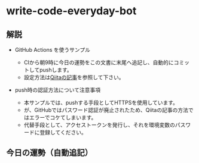 # write-code-everyday-bot

## 解説

- GitHub Actions を使うサンプル
  - CIから朝9時に今日の運勢をこの文書に末尾へ追記し、自動的にコミットしてpushします。
  - 設定方法は[Qiitaの記事](https://qiita.com/ykhirao/items/65fee829ee0478187027)を参照して下さい。

- push時の認証方法について注意事項
  - 本サンプルでは、pushする手段としてHTTPSを使用しています。
  - が、GitHubではパスワード認証が廃止されたため、Qiitaの記事の方法ではエラーでコケてしまいます。
  - 代替手段として、アクセストークンを発行し、それを環境変数のパスワードに登録してください。

## 今日の運勢（自動追記）
